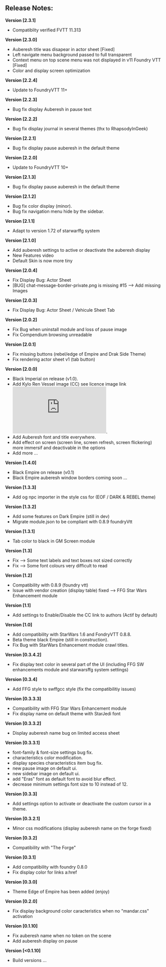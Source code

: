 ## Release Notes:
**Version [2.3.1]**
* Compatiblity verified FVTT 11.313

**Version [2.3.0]**
* Auberesh title was disapear in actor sheet [Fixed]
* Left navigate menu background passed to full transparent
* Context menu on top scene menu was not displayed in v11 Foundry VTT [Fixed]
* Color and display screen optimization

**Version [2.2.4]**
* Update to FoundryVTT 11+

**Version [2.2.3]**
* Bug fix display Auberesh in pause text

**Version [2.2.2]**
* Bug fix display journal in several themes (thx to RhapsodyInGeek)

**Version [2.2.1]**
* Bug fix display pause auberesh in the default theme

**Version [2.2.0]**
* Update to FoundryVTT 10+

**Version [2.1.3]**
* Bug fix display pause auberesh in the default theme

**Version [2.1.2]**
* Bug fix color display (minor).
* Bug fix navigation menu hide by the sidebar.

**Version [2.1.1]**
* Adapt to version 1.72 of starwarffg system

**Version [2.1.0]**
* Add auberesh settings to active or deactivate the auberesh display
* New Features video
* Default Skin is now more tiny

**Version [2.0.4]**
* Fix Display Bug: Actor Sheet
* [BUG] chat-message-border-private.png is missing #15 --> Add missing Images 

**Version [2.0.3]**
* Fix Display Bug: Actor Sheet / Vehicule Sheet Tab 

**Version [2.0.2]**
* Fix Bug when uninstall module and loss of pause image
* Fix Compendium browsing unreadable

**Version [2.0.1]**
* Fix missing buttons (rebel/edge of Empire and Drak Side Theme)
* Fix rendering actor sheet v1 (tab button)

**Version [2.0.0]**
* Black Imperial on release (v1.0).
* Add Kylo Ren Vessel image (CC) see licence image link ![](https://github.com/prolice/swffgUI-cc/blob/swffgUI-cc/ImagesLicences.md).
* Add Auberesh font and title everywhere.
* Add effect on screen (screen line, screen refresh, screen flickering) more immersif and deactivable in the options
* Add more ...

**Version [1.4.0]**
* Black Empire on release (v0.1)
* Black Empire auberesh window borders coming soon ...

**Version [1.3.3]**
* Add og npc importer in the style css for (EOF / DARK & REBEL theme)

**Version [1.3.2]**
* Add some features on Dark Empire (still in dev)
* Migrate module.json to be compliant with 0.8.9 foundryVtt 

**Version [1.3.1]**
* Tab color to black in GM Screen module

**Version [1.3]**
* Fix --> Some text labels and text boxes not sized correctly
* Fix --> Some font colours very difficult to read

**Version [1.2]**
* Compatibility with 0.8.9 (foundry vtt)
* Issue with vendor creation (display table) fixed --> FFG Star Wars Enhancement module

**Version [1.1]**
* Add settings to Enable/Disable the CC link to authors (Actif by default)

**Version [1.0]**
* Add compatibility with StarWars 1.6 and FondryVTT 0.8.8.
* Beta theme black Empire (still in construction).
* Fix Bug with StarWars Enhancement module crawl titles.

**Version [0.3.4.2]**
* Fix display text color in several part of the UI (including FFG SW enhancements module and starwarsffg system settings)

**Version [0.3.4]**
* Add FFG style to swffgcc style (fix the compatibilitiy issues)

**Version [0.3.3.3]**
* Compatibility with FFG Star Wars Enhancement module
* Fix display name on default theme with StarJedi font

**Version [0.3.3.2]**
* Display auberesh name bug on limited access sheet

**Version [0.3.3.1]**
* font-family & font-size settings bug fix.
* characteristics color modification.
* display species characteristics item bug fix.
* new pause image on default ui.
* new sidebar image on default ui.
* add "Eras" font as default font to avoid blur effect.
* decrease minimum settings font size to 10 instead of 12.

**Version [0.3.3]**
* Add settings option to activate or deactivate the custom cursor in a theme.

**Version [0.3.2.1]**
* Minor css modifications (display auberesh name on the forge fixed)

**Version [0.3.2]**
* Compatibility with "The Forge"

**Version [0.3.1]**
* Add compatibility with foundry 0.8.0
* Fix display color for links a:href

**Version [0.3.0]**
* Theme Edge of Empire has been added (enjoy)

**Version [0.2.0]**
* Fix display background color caracteristics when no "mandar.css" activation

**Version [0.1.10]**
* Fix auberesh name when no token on the scene
* Add auberesh display on pause

**Version [<0.1.10]**
* Build versions ...
